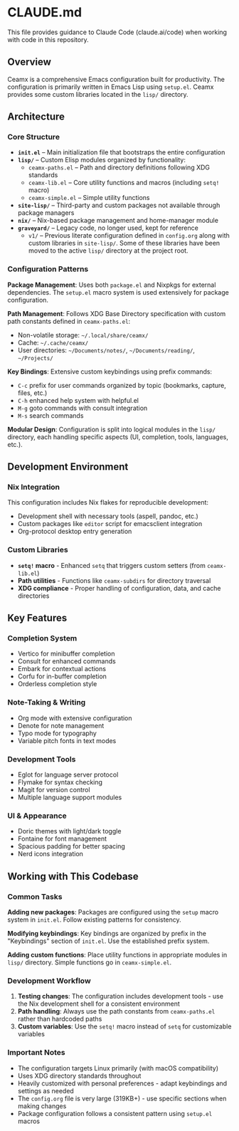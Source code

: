 # CLAUDE.md

This file provides guidance to Claude Code (claude.ai/code) when working
with code in this repository.

## Overview

Ceamx is a comprehensive Emacs configuration built for productivity.
The configuration is primarily written in Emacs Lisp using `setup.el`.
Ceamx provides some custom libraries located in the `lisp/` directory.

## Architecture

### Core Structure

- **`init.el`** – Main initialization file that bootstraps the entire configuration
- **`lisp/`** – Custom Elisp modules organized by functionality:
  - `ceamx-paths.el` – Path and directory definitions following XDG standards
  - `ceamx-lib.el` – Core utility functions and macros (including `setq!` macro)
  - `ceamx-simple.el` – Simple utility functions
- **`site-lisp/`** – Third-party and custom packages not available through package managers
- **`nix/`** – Nix-based package management and home-manager module
- **`graveyard/`** – Legacy code, no longer used, kept for reference
  - `v1/` – Previous literate configuration defined in `config.org`
    along with custom libraries in `site-lisp/`.  Some of these
    libraries have been moved to the active `lisp/` directory at the
    project root.

### Configuration Patterns

**Package Management**: Uses both `package.el` and Nixpkgs for external
dependencies.  The `setup.el` macro system is used extensively for
package configuration.

**Path Management**: Follows XDG Base Directory specification with
custom path constants defined in `ceamx-paths.el`:

- Non-volatile storage: `~/.local/share/ceamx/`
- Cache: `~/.cache/ceamx/`
- User directories: `~/Documents/notes/`, `~/Documents/reading/`, `~/Projects/`

**Key Bindings**: Extensive custom keybindings using prefix commands:

- `C-c` prefix for user commands organized by topic (bookmarks, capture, files, etc.)
- `C-h` enhanced help system with helpful.el
- `M-g` goto commands with consult integration
- `M-s` search commands

**Modular Design**: Configuration is split into logical modules in the `lisp/` directory, each handling specific aspects (UI, completion, tools, languages, etc.).

## Development Environment

### Nix Integration

This configuration includes Nix flakes for reproducible development:
- Development shell with necessary tools (aspell, pandoc, etc.)
- Custom packages like `editor` script for emacsclient integration
- Org-protocol desktop entry generation

### Custom Libraries

- **`setq!` macro** - Enhanced `setq` that triggers custom setters (from `ceamx-lib.el`)
- **Path utilities** - Functions like `ceamx-subdirs` for directory traversal
- **XDG compliance** - Proper handling of configuration, data, and cache directories

## Key Features

### Completion System
- Vertico for minibuffer completion
- Consult for enhanced commands
- Embark for contextual actions
- Corfu for in-buffer completion
- Orderless completion style

### Note-Taking & Writing
- Org mode with extensive configuration
- Denote for note management
- Typo mode for typography
- Variable pitch fonts in text modes

### Development Tools
- Eglot for language server protocol
- Flymake for syntax checking
- Magit for version control
- Multiple language support modules

### UI & Appearance
- Doric themes with light/dark toggle
- Fontaine for font management
- Spacious padding for better spacing
- Nerd icons integration

## Working with This Codebase

### Common Tasks

**Adding new packages**: Packages are configured using the `setup` macro system in `init.el`. Follow existing patterns for consistency.

**Modifying keybindings**: Key bindings are organized by prefix in the "Keybindings" section of `init.el`. Use the established prefix system.

**Adding custom functions**: Place utility functions in appropriate modules in `lisp/` directory. Simple functions go in `ceamx-simple.el`.

### Development Workflow

1. **Testing changes**: The configuration includes development tools - use the Nix development shell for a consistent environment
2. **Path handling**: Always use the path constants from `ceamx-paths.el` rather than hardcoded paths
3. **Custom variables**: Use the `setq!` macro instead of `setq` for customizable variables

### Important Notes

- The configuration targets Linux primarily (with macOS compatibility)
- Uses XDG directory standards throughout
- Heavily customized with personal preferences - adapt keybindings and settings as needed
- The `config.org` file is very large (319KB+) - use specific sections when making changes
- Package configuration follows a consistent pattern using `setup.el` macros
